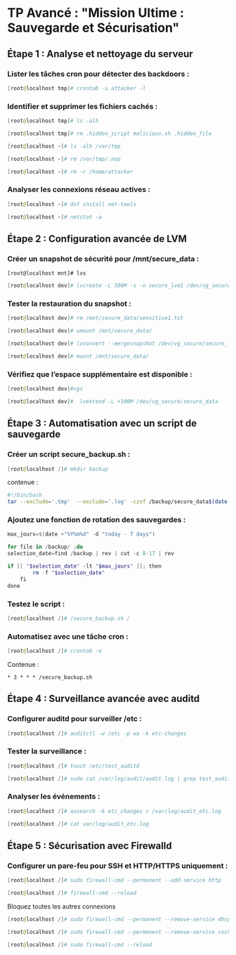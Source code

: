 # TP Avancé : "Mission Ultime : Sauvegarde et Sécurisation"

## Étape 1 : Analyse et nettoyage du serveur

### Lister les tâches cron pour détecter des backdoors :
```powershell
[root@localhost tmp]# crontab -u attacker -l
```

###  Identifier et supprimer les fichiers cachés :
```powershell
[root@localhost tmp]# ls -alh
```

```powershell
[root@localhost tmp]# rm .hidden_script malicious.sh .hidden_file
```

```powershell
[root@localhost ~]# ls -alh /var/tmp
```

```powershell
[root@localhost ~]# rm /var/tmp/.nop
```

```powershell
[root@localhost ~]# rm -r /home/attacker
```

### Analyser les connexions réseau actives :

```powershell
[root@localhost ~]# dnf install net-tools
```

```powershell
[root@localhost ~]# netstat -a
```

## Étape 2 : Configuration avancée de LVM

### Créer un snapshot de sécurité pour /mnt/secure_data :

```powhershell
[root@localhost mnt]# lvs
```

```powershell
[root@localhost dev]# lvcreate -L 500M -s -n secure_lvm1 /dev/vg_secure/secure_data
```

### Tester la restauration du snapshot :

```powershell
[root@localhost dev]# rm /mnt/secure_data/sensitive1.txt
```

```powershell 
[root@localhost dev]# umount /mnt/secure_data/
```

```powershell
[root@localhost dev]# lvconvert --mergesnapshot /dev/vg_secure/secure_lvm1
```

```powershell
[root@localhost dev]# mount /mnt/secure_data/
```

### Vérifiez que l’espace supplémentaire est disponible :

```powershell
[root@localhost dev]#vgs
```

```powershell
[root@localhost dev]#  lvextend -L +100M /dev/vg_secure/secure_data
```

## Étape 3 : Automatisation avec un script de sauvegarde

### Créer un script secure_backup.sh :

```powershell
[root@localhost /]# mkdir backup
```

contenue : 
```bash
#!/bin/bash
tar --exclude='.tmp'  --exclude='.log' -czvf /backup/secure_data$(date +\%F).tar.gz /mnt/secure_data
``` 
### Ajoutez une fonction de rotation des sauvegardes :
```powershell
max_jours=$(date +"%Y%m%d" -d "today - 7 days")

for file in /backup/ ;do
selection_date=find /backup | rev | cut -c 8-17 | rev

if [[ "$selection_date" -lt "$max_jours" ]]; then
        rm -f "$selection_date"
    fi
done
```

### Testez le script :
```powershell
[root@localhost /]# /secure_backup.sh /
```

### Automatisez avec une tâche cron :
```powershell
[root@localhost /]# crontab -e
```
Contenue : 
```
* 3 * * * /secure_backup.sh
```

## Étape 4 : Surveillance avancée avec auditd

### Configurer auditd pour surveiller /etc :

```powershell
[root@localhost /]# auditctl -w /etc -p wa -k etc-changes
```

### Tester la surveillance :

```powershell
[root@localhost /]# touch /etc/test_auditd
```

```powershell 
[root@localhost /]# sudo cat /var/log/audit/audit.log | grep test_auditd
```

### Analyser les événements :

```powershell
[root@localhost /]# ausearch -k etc_changes > /var/log/audit_etc.log
```

```powershell
[root@localhost /]# cat var/log/audit_etc.log
```
## Étape 5 : Sécurisation avec Firewalld

### Configurer un pare-feu pour SSH et HTTP/HTTPS uniquement :

```powershell
[root@localhost /]# sudo firewall-cmd --permanent --add-service http
```

```powershell
[root@localhost /]# firewall-cmd --reload
```

Bloquez toutes les autres connexions

```powershell
[root@localhost /]# sudo firewall-cmd --permanent --remove-service dhcpv6-client
```

```powershell
[root@localhost /]# sudo firewall-cmd --permanent --remove-service cockpit
```

```powershell
[root@localhost /]# sudo firewall-cmd --reload
```

